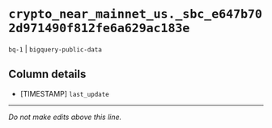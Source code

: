 # `crypto_near_mainnet_us._sbc_e647b702d971490f812fe6a629ac183e`
`bq-1` | `bigquery-public-data`

## Column details
* [TIMESTAMP] `last_update`

-------------------------------------------------------------------------------
*Do not make edits above this line.*
